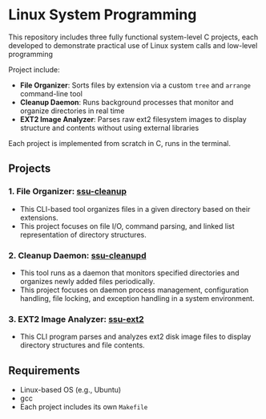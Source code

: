 # Linux System Programming
This repository includes three fully functional system-level C projects, each developed to demonstrate practical use of Linux system calls and low-level programming


Project include:
- **File Organizer**: Sorts files by extension via a custom `tree` and `arrange` command-line tool
- **Cleanup Daemon**: Runs background processes that monitor and organize directories in real time
- **EXT2 Image Analyzer**: Parses raw ext2 filesystem images to display structure and contents without using external libraries


Each project is implemented from scratch in C, runs in the terminal.

## Projects
### 1. File Organizer: [ssu-cleanup](https://github.com/jaeunda/lsp-p1)
- This CLI-based tool organizes files in a given directory based on their extensions.
- This project focuses on file I/O, command parsing, and linked list representation of directory structures.
### 2. Cleanup Daemon: [ssu-cleanupd](https://github.com/jaeunda/lsp-p2)
- This tool runs as a daemon that monitors specified directories and organizes newly added files periodically.
- This project focuses on daemon process management, configuration handling, file locking, and exception handling in a system environment.
### 3. EXT2 Image Analyzer: [ssu-ext2](https://github.com/jaeunda/lsp-p3)
- This CLI program parses and analyzes ext2 disk image files to display directory structures and file contents.

## Requirements
- Linux-based OS (e.g., Ubuntu)
- gcc
- Each project includes its own `Makefile`

